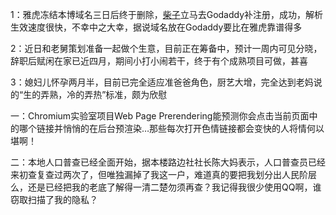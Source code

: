 1：雅虎冻结本博域名三日后终于删除，[柴子](https://chaizi.cc/)立马去Godaddy补注册，成功，解析生效速度很快，不幸中之大幸，据说域名放在Godaddy要比在雅虎靠谱得多

2：近日和老舅策划准备一起做个生意，目前正在筹备中，预计一周内可见分晓，辞职后赋闲在家已近四月，期间小打小闹若干，终于有个成熟项目可做，甚喜

3：媳妇儿怀孕两月半，目前已完全适应准爸爸角色，厨艺大增，完全达到老妈说的“生的弄熟，冷的弄热”标准，颇为欣慰

一：Chromium实验室项目Web Page Prerendering能预测你会点击当前页面中的哪个链接并悄悄的在后台预渲染…那些每次打开色情链接都会变快的人将情何以堪啊！

二：本地人口普查已经全面开始，据本楼路边社社长陈大妈表示，人口普查员已经来初查复查过两次了，但唯独漏掉了我这一户，难道真的要把我划分出人民阶层么，还是已经把我的老底了解得一清二楚勿须再查？我记得我很少使用QQ啊，谁窃取扫描了我的隐私？

<!-- ##{"timestamp":1288668336}## -->